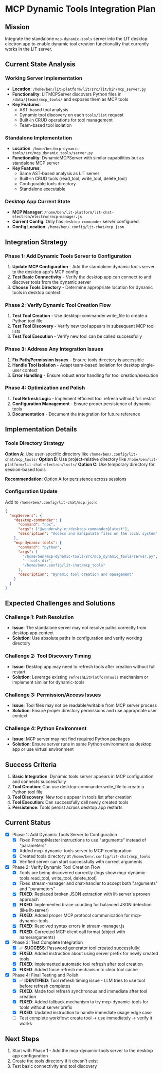 # MCP Dynamic Tools Integration Plan

## Mission
Integrate the standalone `mcp-dynamic-tools` server into the LIT desktop electron app to enable dynamic tool creation functionality that currently works in the LIT server.

## Current State Analysis

### Working Server Implementation
- **Location**: `/home/ben/lit-platform/lit/src/lit/bin/mcp_server.py`
- **Functionality**: LITMCPServer discovers Python files in `/data/{team}/mcp_tools/` and exposes them as MCP tools
- **Key Features**: 
  - AST-based tool analysis
  - Dynamic tool discovery on each `tools/list` request
  - Built-in CRUD operations for tool management
  - Team-based tool isolation

### Standalone Implementation  
- **Location**: `/home/ben/mcp-dynamic-tools/src/mcp_dynamic_tools/server.py`
- **Functionality**: DynamicMCPServer with similar capabilities but as standalone MCP server
- **Key Features**:
  - Same AST-based analysis as LIT server
  - Built-in CRUD tools (read_tool, write_tool, delete_tool)
  - Configurable tools directory
  - Standalone executable

### Desktop App Current State
- **MCP Manager**: `/home/ben/lit-platform/lit-chat-electron/electron/mcp-manager.js`
- **Current Config**: Only has `desktop-commander` server configured
- **Config Location**: `/home/ben/.config/lit-chat/mcp.json`

## Integration Strategy

### Phase 1: Add Dynamic Tools Server to Configuration
1. **Update MCP Configuration** - Add the standalone dynamic tools server to the desktop app's MCP config
2. **Test Basic Connectivity** - Verify the desktop app can connect to and discover tools from the dynamic server
3. **Choose Tools Directory** - Determine appropriate location for dynamic tools in desktop context

### Phase 2: Verify Dynamic Tool Creation Flow
1. **Test Tool Creation** - Use desktop-commander.write_file to create a Python tool file
2. **Test Tool Discovery** - Verify new tool appears in subsequent MCP tool lists
3. **Test Tool Execution** - Verify new tool can be called successfully

### Phase 3: Address Any Integration Issues
1. **Fix Path/Permission Issues** - Ensure tools directory is accessible
2. **Handle Tool Isolation** - Adapt team-based isolation for desktop single-user context
3. **Error Handling** - Ensure robust error handling for tool creation/execution

### Phase 4: Optimization and Polish
1. **Tool Refresh Logic** - Implement efficient tool refresh without full restart
2. **Configuration Management** - Ensure proper persistence of dynamic tools
3. **Documentation** - Document the integration for future reference

## Implementation Details

### Tools Directory Strategy
**Option A**: Use user-specific directory like `/home/ben/.config/lit-chat/mcp_tools/`
**Option B**: Use project-relative directory like `/home/ben/lit-platform/lit-chat-electron/tools/`
**Option C**: Use temporary directory for session-based tools

**Recommendation**: Option A for persistence across sessions

### Configuration Update
Add to `/home/ben/.config/lit-chat/mcp.json`:
```json
{
  "mcpServers": {
    "desktop-commander": {
      "command": "npx",
      "args": ["@wonderwhy-er/desktop-commander@latest"],
      "description": "Access and manipulate files on the local system"
    },
    "mcp-dynamic-tools": {
      "command": "python",
      "args": [
        "/home/ben/mcp-dynamic-tools/src/mcp_dynamic_tools/server.py",
        "--tools-dir",
        "/home/ben/.config/lit-chat/mcp_tools"
      ],
      "description": "Dynamic tool creation and management"
    }
  }
}
```

## Expected Challenges and Solutions

### Challenge 1: Path Resolution
- **Issue**: The standalone server may not resolve paths correctly from desktop app context
- **Solution**: Use absolute paths in configuration and verify working directory

### Challenge 2: Tool Discovery Timing
- **Issue**: Desktop app may need to refresh tools after creation without full restart
- **Solution**: Leverage existing `refreshLitPlatformTools` mechanism or implement similar for dynamic-tools

### Challenge 3: Permission/Access Issues  
- **Issue**: Tool files may not be readable/writable from MCP server process
- **Solution**: Ensure proper directory permissions and use appropriate user context

### Challenge 4: Python Environment
- **Issue**: MCP server may not find required Python packages
- **Solution**: Ensure server runs in same Python environment as desktop app or use virtual environment

## Success Criteria

1. **Basic Integration**: Dynamic tools server appears in MCP configuration and connects successfully
2. **Tool Creation**: Can use desktop-commander.write_file to create a Python tool file
3. **Tool Discovery**: New tools appear in tools list after creation
4. **Tool Execution**: Can successfully call newly created tools
5. **Persistence**: Tools persist across desktop app restarts

## Current Status
- [x] Phase 1: Add Dynamic Tools Server to Configuration
  - [x] Fixed PromptMaster instructions to use "arguments" instead of "parameters"
  - [x] Added mcp-dynamic-tools server to MCP configuration
  - [x] Created tools directory at `/home/ben/.config/lit-chat/mcp_tools`
  - [x] Verified server can start successfully with correct arguments
- [x] Phase 2: Verify Dynamic Tool Creation Flow  
  - [x] Tools are being discovered correctly (logs show mcp-dynamic-tools.read_tool, write_tool, delete_tool)
  - [x] Fixed stream-manager and chat-handler to accept both "arguments" and "parameters"
  - [x] **FIXED**: Replaced broken JSON extraction with lit-server's proven approach
  - [x] **FIXED**: Implemented brace counting for balanced JSON detection (like lit-server)
  - [x] **FIXED**: Added proper MCP protocol communication for mcp-dynamic-tools
  - [x] **FIXED**: Resolved syntax errors in stream-manager.js
  - [x] **FIXED**: Corrected MCP client call format (object with name/arguments)
- [x] Phase 3: Test Complete Integration
  - [x] ✅ **SUCCESS**: Password generator tool created successfully!
  - [x] **FIXED**: Added instruction about using server prefix for newly created tools
  - [x] **FIXED**: Implemented automatic tool refresh after tool creation
  - [x] **FIXED**: Added force refresh mechanism to clear tool cache
- [x] Phase 4: Final Testing and Polish
  - [x] ✅ **IDENTIFIED**: Tool refresh timing issue - LLM tries to use tool before refresh completes
  - [x] **FIXED**: Made tool refresh synchronous and immediate after tool creation
  - [x] **FIXED**: Added fallback mechanism to try mcp-dynamic-tools for tools without server prefix
  - [x] **FIXED**: Updated instruction to handle immediate usage edge case
  - [ ] Test complete workflow: create tool → use immediately → verify it works

## Next Steps
1. Start with Phase 1 - Add the mcp-dynamic-tools server to the desktop app configuration
2. Create the tools directory if it doesn't exist
3. Test basic connectivity and tool discovery
